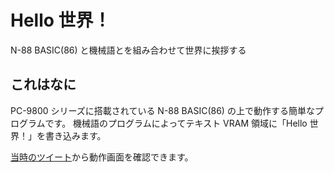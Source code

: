 # Hello 世界！

N-88 BASIC(86) と機械語とを組み合わせて世界に挨拶する

## これはなに

PC-9800 シリーズに搭載されている N-88 BASIC(86) の上で動作する簡単なプログラムです。
機械語のプログラムによってテキスト VRAM 領域に「Hello 世界！」を書き込みます。

[当時のツイート](https://twitter.com/KusaReMKN/status/1762791672428335569)から動作画面を確認できます。
